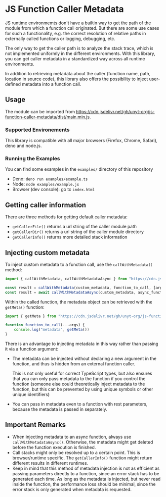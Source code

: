 # JS Function Caller Metadata

JS runtime environmemts don't have a builtin way to get the path of the module from which a function call originated.
But there are some use cases for such a functionality, e.g. the correct resolution of relative paths in externally called functions or logging, debugging, etc.

The only way to get the caller path is to analyze the stack trace, which is not implemented uniformly in the different environments.
With this library, you can get caller metadata in a standardized way across all runtime environments.

In addition to retrieving metadata about the caller (function name, path, location in source code), this library also offers the possibility to inject user-defined metadata into a function call.


## Usage

The module can be imported from https://cdn.jsdelivr.net/gh/unyt-org/js-function-caller-metadata/dist/main.min.js.

### Supported Environements
This library is compatible with all major browsers (Firefox, Chrome, Safari), deno and node.js.


### Running the Examples

You can find some examples in the `examples/` directory of this repository

 * Deno: `deno run examples/example.ts`
 * Node: `node examples/example.js`
 * Browser (dev console): go to `index.html`



## Getting caller information

There are three methods for getting default caller metadata: 
 * `getCallerFile()` returns a url string of the caller module path
 * `getCallerDir()` returns a url string of the caller module directory
 * `getCallerInfo()` returns more detailed stack information


## Injecting custom metadata

To inject custom metadata to a function call, use the  `callWithMetadata()` method:

```typescript
import { callWithMetadata, callWithMetadataAsync } from "https://cdn.jsdelivr.net/gh/unyt-org/js-function-caller-metadata/dist/main.min.js";

const result = callWithMetadata(custom_metadata, function_to_call, [arg1, arg2, arg3])
const result = await callWithMetadataAsync(custom_metadata, async_function_to_call, [arg1, arg2, arg3])
```

Within the called function, the metadata object can be retrieved with the `getMeta()` function:

```typescript
import { getMeta } from "https://cdn.jsdelivr.net/gh/unyt-org/js-function-caller-metadata/dist/main.min.js";

function function_to_call(...args) {
	console.log("metadata", getMeta())
}
```

There is an advantage to injecting metadata in this way rather than passing it via a function argument:
 * The metadata can be injected without declaring a new argument in the function, and thus is hidden from an external function caller. 
 
 	This is not only useful for correct TypeScript types, but also ensures that you can only pass metadata to the function if you control the function (someone else could theoretically inject metadata to the function, but this can be prevented by using unique symbols or other unique identifiers)

 * You can pass in metadata even to a function with rest parameters, because the metadata is passed in separately.


 ## Important Remarks

  * When injecting metadata to an async function, always use `callWithMetadataAsync()`. Otherwise, the metadata might get deleted before the function execution is finished.
  * Call stacks might only be resolved up to a certain point. This is browser/runtime specific. The `getCallerInfo()` function might return different results in different runtimes.
  * Keep in mind that this method of metadata injection is not as efficient as passing parameters directly to a function, since an error stack has to be generated each time. As long as the metadata is injected, but never read inside the function, the performance loss should be minimal, since the error stack is only generated when metadata is requested.